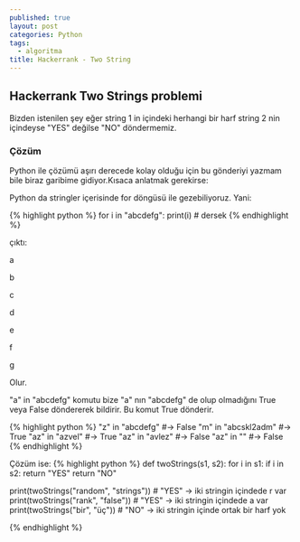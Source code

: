 ```yaml
---
published: true
layout: post
categories: Python
tags:
  - algoritma
title: Hackerrank - Two String
---
```

## Hackerrank Two Strings problemi
Bizden istenilen şey eğer string 1 in içindeki herhangi bir harf string 2 nin içindeyse "YES" değilse "NO" döndermemiz.

### Çözüm
Python ile çözümü aşırı derecede kolay olduğu için bu gönderiyi yazmam bile biraz garibime gidiyor.Kısaca anlatmak gerekirse:

Python da stringler içerisinde for döngüsü ile gezebiliyoruz. Yani:

{% highlight python %}
for i in "abcdefg":
	print(i) # dersek
{% endhighlight %}

çıktı:

a

b

c

d

e

f

g

Olur.

"a" in "abcdefg" komutu bize "a" nın "abcdefg" de olup olmadığını True veya False döndererek bildirir. Bu komut True dönderir.

{% highlight python %}
"z" in "abcdefg" #-> False
"m" in "abcskl2adm" #-> True
"az" in "azvel" #-> True
"az" in "avlez" #-> False
"az" in "" #-> False 
{% endhighlight %}

Çözüm ise:
{% highlight python %}
def twoStrings(s1, s2):
    for i in s1:
        if i in s2:
            return "YES"
    return "NO"

print(twoStrings("random", "strings")) # "YES" -> iki stringin içindede r var
print(twoStrings("rank", "false")) # "YES" -> iki stringin içindede a var
print(twoStrings("bir", "üç")) # "NO" -> iki stringin içinde ortak bir harf yok

{% endhighlight %}

